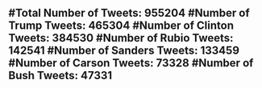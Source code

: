 #Total Number of Tweets: 955204 
#Number of Trump Tweets: 465304
#Number of Clinton Tweets: 384530
#Number of Rubio Tweets: 142541
#Number of Sanders Tweets: 133459
#Number of Carson Tweets: 73328
#Number of Bush Tweets: 47331
---

